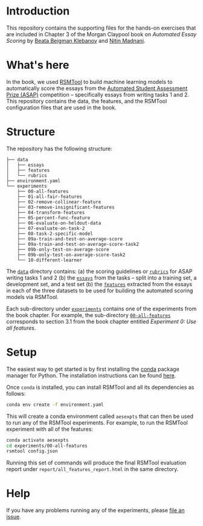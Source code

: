 # Introduction

This repository contains the supporting files for the hands-on exercises that are included in Chapter 3 of the Morgan Claypool book on _Automated Essay Scoring_ by [Beata Beigman Klebanov](https://sites.google.com/site/beatabeigmanklebanov/) and [Nitin Madnani](https://desilinguist.org).

# What's here

In the book, we used [RSMTool](https://github.com/EducationalTestingService/rsmtool) to build machine learning models to automatically score the essays from the [Automated Student Assessment Prize (ASAP)](https://www.kaggle.com/c/asap-aes) competition – specifically essays from writing tasks 1 and 2.  This repository contains the data, the features, and the RSMTool configuration files that are used in the book.

# Structure

The repository has the following structure:

```
├── data
│   ├── essays
│   ├── features
│   └── rubrics
├── environment.yaml
└── experiments
    ├── 00-all-features
    ├── 01-all-fair-features
    ├── 02-remove-collinear-feature
    ├── 03-remove-insignificant-features
    ├── 04-transform-features
    ├── 05-percent-func-feature
    ├── 06-evaluate-on-heldout-data
    ├── 07-evaluate-on-task-2
    ├── 08-task-2-specific-model
    ├── 09a-train-and-test-on-average-score
    ├── 09a-train-and-test-on-average-score-task2
    ├── 09b-only-test-on-average-score
    ├── 09b-only-test-on-average-score-task2
    └── 10-different-learner
```

The [`data`](data) directory contains: (a) the scoring guidelines or [`rubrics`](data/rubrics) for ASAP writing tasks 1 and 2 (b) the [`essays`](data/essays) from the tasks – split into a training set, a development set, and a test set (b) the [`features`](data/features) extracted from the essays in each of the three datasets to be used for building the automated scoring models via RSMTool.

Each sub-directory under [`experiments`](experiments) contains one of the experiments from the book chapter. For example, the sub-directory [`00-all-features`](experiments/00-all-features) corresponds to section 3.1 from the book chapter entitled *Experiment 0: Use all features*.

# Setup

The easiest way to get started is by first installing the [conda](https://conda.io/en/latest/) package manager for Python. The installation instructions can be found [here](https://conda.io/projects/conda/en/latest/user-guide/install/index.html).

Once `conda` is installed, you can install RSMTool and all its dependencies as follows:

```bash
conda env create -f environment.yaml
```

This will create a conda environment called `aesexpts` that can then be used to run any of the RSMTool experiments. For example, to run the RSMTool experiment with all of the features:

```bash
conda activate aesexpts
cd experiments/00-all-features
rsmtool config.json
```

Running this set of commands will produce the final RSMTool evaluation report under `report/all_features_report.html` in the same directory.

# Help

If you have any problems running any of the experiments, please [file an issue](https://github.com/desilinguist/aes-book-hands-on/issues/new).

